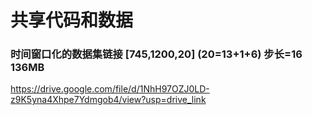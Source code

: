 # 共享代码和数据

### 时间窗口化的数据集链接 [745,1200,20] (20=13+1+6)  步长=16 136MB
https://drive.google.com/file/d/1NhH97OZJ0LD-z9K5yna4Xhpe7Ydmgob4/view?usp=drive_link
